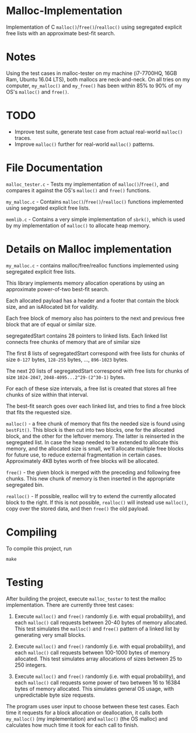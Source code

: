 # Malloc-Implementation
Implementation of C `malloc()`/`free()`/`realloc()` using segregated explicit free lists with an approximate best-fit search.

# Notes

Using the test cases in malloc-tester on my machine (i7-7700HQ, 16GB Ram, Ubuntu 16.04 LTS), both
mallocs are neck-and-neck. On all tries on my computer, `my_malloc()` and `my_free()` has been within 85% to 90% of my
OS's `malloc()` and `free()`.

# TODO

- Improve test suite, generate test case from actual real-world `malloc()` traces.
- Improve `malloc()` further for real-world `malloc()` patterns.

# File Documentation

`malloc_tester.c` - Tests my implementation of `malloc()`/`free()`, and compares it against the OS's `malloc()` and `free()` functions.

`my_malloc.c` - Contains `malloc()`/`free()`/`realloc()` functions implemented using segregated explicit free lists.

`memlib.c` - Contains a very simple implementation of `sbrk()`, which is used by my implementation of `malloc()` to allocate heap memory.

# Details on Malloc implementation
`my_malloc.c` - contains malloc/free/realloc functions implemented using segregated explicit free lists.

This library implements memory allocation operations by using an approximate power-of-two best-fit
search.

Each allocated payload has a header and a footer that contain the block size, and an isAllocated bit
for validity.

Each free block of memory also has pointers to the next and previous free block that are of equal or
similar size.

segregatedStart contains 28 pointers to linked lists. Each linked list connects free chunks of
memory that are of similar size

The first 8 lists of segregatedStart correspond with free lists for chunks of size `0-127` bytes,
`128-255` bytes, ..., `896-1023` bytes.

The next  20 lists of segregatedStart correspond with free lists for chunks of size `1024-2047`,
`2048-4095...2^29-(2^30-1)` bytes.

For each of these size intervals, a free list is created that stores all free chunks of size within
that interval.

The best-fit search goes over each linked list, and tries to find a free block that fits the
requested size.

`malloc()` - a free chunk of memory that fits the needed size is found using `bestFit()`. This block is
then cut into two blocks, one for the allocated block, and the other for the leftover memory. The
latter is reinserted in the segregated list. In case the heap needed to be extended to allocate this
memory, and the allocated size is small, we'll allocate multiple free blocks for future use, to
reduce external fragmentation in certain cases. Approximately 4KB bytes worth of free blocks will be
allocated.

`free()` - the given block is merged with the preceding and following free chunks. This new chunk of
memory is then inserted in the appropriate segregated bin.

`realloc()` - If possible, realloc will try to extend the currently allocated block to the right. If
this is not possible, `realloc()` will instead use `malloc()`, copy over the stored data, and then
`free()` the old payload.

# Compiling

To compile this project, run
```
make
```

# Testing

After building the project, execute `malloc_tester` to test the malloc implementation.
There are currently three test cases:

1. Execute `malloc()` and `free()` randomly (i.e. with equal probability), and each `malloc()` call
requests between 20-40 bytes of memory allocated. This test simulates the `malloc()` and `free()`
pattern of a linked list by generating very small blocks.

2. Execute `malloc()` and `free()` randomly (i.e. with equal probability), and each `malloc()` call
requests between 100-1000 bytes of memory allocated. This test simulates array allocations of sizes
between 25 to 250 integers.

3. Execute `malloc()` and `free()` randomly (i.e. with equal probability), and each `malloc()` call
requests some power of two between 16 to 16384 bytes of memory allocated. This simulates general OS
usage, with unpredictable byte size requests.

The program uses user input to choose between these test cases. Each time it requests for a block
allocation or deallocation, it calls both `my_malloc()` (my implementation) and `malloc()` (the OS
malloc) and calculates how much time it took for each call to finish.
